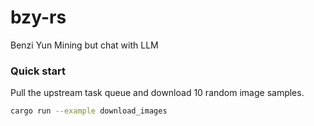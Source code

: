 # bzy-rs
Benzi Yun Mining but chat with LLM

### Quick start

Pull the upstream task queue and download 10 random image samples.

```bash
cargo run --example download_images
```

